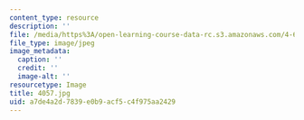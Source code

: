 ```yaml
---
content_type: resource
description: ''
file: /media/https%3A/open-learning-course-data-rc.s3.amazonaws.com/4-614-religious-architecture-and-islamic-cultures-fall-2002/a7de4a2d7839e0b9acf5c4f975aa2429_4057.jpg
file_type: image/jpeg
image_metadata:
  caption: ''
  credit: ''
  image-alt: ''
resourcetype: Image
title: 4057.jpg
uid: a7de4a2d-7839-e0b9-acf5-c4f975aa2429
---
```

